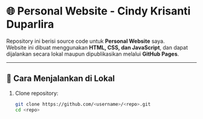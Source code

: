 # 🌐 Personal Website - Cindy Krisanti Duparlira

Repository ini berisi source code untuk **Personal Website** saya.  
Website ini dibuat menggunakan **HTML, CSS, dan JavaScript**, dan dapat dijalankan secara lokal maupun dipublikasikan melalui **GitHub Pages**.

---

## 🚀 Cara Menjalankan di Lokal
1. Clone repository:
   ```bash
   git clone https://github.com/<username>/<repo>.git
   cd <repo>
